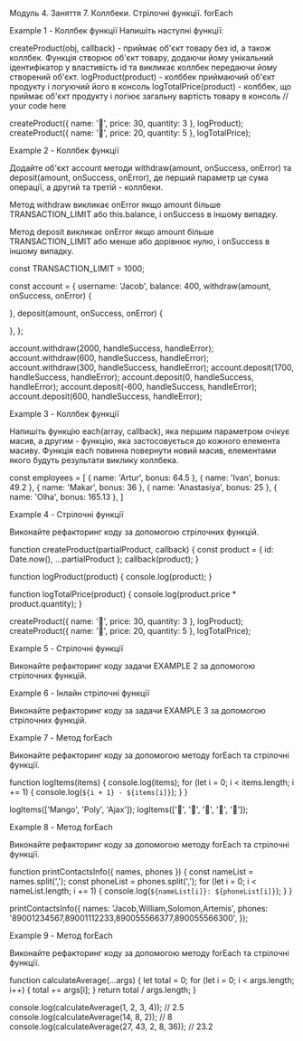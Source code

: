 Модуль 4. Заняття 7. Коллбеки. Стрілочні функції. forEach

Example 1 - Коллбек функції Напишіть наступні функції:

createProduct(obj, callback) - приймає об'єкт товару без id, а також коллбек. Функція створює об'єкт
товару, додаючи йому унікальний ідентифікатор у властивість id та викликає коллбек передаючи йому
створений об'єкт. logProduct(product) - колббек приймаючий об'єкт продукту і логуючий його в консоль
logTotalPrice(product) - колббек, що приймає об'єкт продукту і логіює загальну вартість товару в
консоль // your code here

createProduct({ name: '🍎', price: 30, quantity: 3 }, logProduct); createProduct({ name: '🍋',
price: 20, quantity: 5 }, logTotalPrice);

Example 2 - Коллбек функції

Додайте об'єкт account методи withdraw(amount, onSuccess, onError) та deposit(amount, onSuccess,
onError), де перший параметр це сума операції, а другий та третій - коллбеки.

Метод withdraw викликає onError якщо amount більше TRANSACTION_LIMIT або this.balance, і onSuccess в
іншому випадку.

Метод deposit викликає onError якщо amount більше TRANSACTION_LIMIT або менше або дорівнює нулю, і
onSuccess в іншому випадку.

const TRANSACTION_LIMIT = 1000;

const account = { username: 'Jacob', balance: 400, withdraw(amount, onSuccess, onError) {

}, deposit(amount, onSuccess, onError) {

}, };

account.withdraw(2000, handleSuccess, handleError); account.withdraw(600, handleSuccess,
handleError); account.withdraw(300, handleSuccess, handleError); account.deposit(1700,
handleSuccess, handleError); account.deposit(0, handleSuccess, handleError); account.deposit(-600,
handleSuccess, handleError); account.deposit(600, handleSuccess, handleError);

Example 3 - Коллбек функції

Напишіть функцію each(array, callback), яка першим параметром очікує масив, а другим - функцію, яка
застосовується до кожного елемента масиву. Функція each повинна повернути новий масив, елементами
якого будуть результати виклику коллбека.

const employees = [ { name: 'Artur', bonus: 64.5 }, { name: 'Ivan', bonus: 49.2 }, { name: 'Makar',
bonus: 36 }, { name: 'Anastasiya', bonus: 25 }, { name: 'Olha', bonus: 165.13 }, ]

Example 4 - Стрілочні функції

Виконайте рефакторинг коду за допомогою стрілочних функцій.

function createProduct(partialProduct, callback) { const product = { id: Date.now(),
...partialProduct }; callback(product); }

function logProduct(product) { console.log(product); }

function logTotalPrice(product) { console.log(product.price \* product.quantity); }

createProduct({ name: '🍎', price: 30, quantity: 3 }, logProduct); createProduct({ name: '🍋',
price: 20, quantity: 5 }, logTotalPrice);

Example 5 - Стрілочні функції

Виконайте рефакторинг коду задачи EXAMPLE 2 за допомогою стрілочних функцій.

Example 6 - Інлайн стрілочні функції

Виконайте рефакторинг коду за задачи EXAMPLE 3 за допомогою стрілочних функцій.

Example 7 - Метод forEach

Виконайте рефакторинг коду за допомогою методу forEach та стрілочні функції.

function logItems(items) { console.log(items); for (let i = 0; i < items.length; i += 1) {
console.log(`${i + 1} - ${items[i]}`); } }

logItems(['Mango', 'Poly', 'Ajax']); logItems(['🍎', '🍇', '🍑', '🍌', '🍋']);

Example 8 - Метод forEach

Виконайте рефакторинг коду за допомогою методу forEach та стрілочні функції.

function printContactsInfo({ names, phones }) { const nameList = names.split(','); const phoneList =
phones.split(','); for (let i = 0; i < nameList.length; i += 1) {
console.log(`${nameList[i]}: ${phoneList[i]}`); } }

printContactsInfo({ names: 'Jacob,William,Solomon,Artemis', phones:
'89001234567,89001112233,890055566377,890055566300', });

Example 9 - Метод forEach

Виконайте рефакторинг коду за допомогою методу forEach та стрілочні функції.

function calсulateAverage(...args) { let total = 0; for (let i = 0; i < args.length; i++) { total +=
args[i]; } return total / args.length; }

console.log(calсulateAverage(1, 2, 3, 4)); // 2.5 console.log(calсulateAverage(14, 8, 2)); // 8
console.log(calсulateAverage(27, 43, 2, 8, 36)); // 23.2

<!-- //4444444444444444444444444444444444444444444444444444444444444444444444444444444444444444444444
//6666666666666666666666666666666666666666666666666666666666666666666666666666666666666666666666 //
решение

/\*\*

- Напишіть наступні функції:
- `createProduct(obj, callback)` - приймає об'єкт товару без id, а також коллбек.
- Функція створює об'єкт товару, додаючи йому унікальний ідентифікатор у властивість `id` та
  викликає коллбек
- передаючи йому створений об'єкт.
-
- `logProduct(product)` - колббек приймаючий об'єкт продукту і логуючий його в консоль
- `logTotalPrice(product)` - колббек, що приймає об'єкт продукту і логіює загальну вартість товару в
  консоль \*/

const product = { name: "chocolate", price: 34, quantity: 5 }

const createProduct = (obj, callback) => { // створили новий обʼєкт товару, оператором спред забралм
всі властивости із параметра obj const product = { ...obj, id: 1 };

// викликали функцію callback яку передають в параметрах. Передали їй новий обʼєкт як аргумент //
Повернули результат виконання колбека return callback(product) };

// Створили просто окрему функцію, яка приймає один параметр(будь-що) і виводить його в консоль.
const logger = (val) => { console.log(val) }

// Створили ще одну окрему функцію якак приймає параметром обʼєкт(товар) і рахує вартість. const
calculateTotalPrice = ({price, quantity}) => { const total = price \* quantity; return total }

/\*\*

- коротша форма запису:
- const logger = val => console.log(val)
- const calculateTotalPrice = ({price, quantity}) => price _ quantity _/

//викликали createProduct. Передали два аргументи: обʼєкт товара і будь-яку функцію колбек
createProduct(product, logger); // колбеком буде функція looger const totalPrice =
createProduct(product, calculateTotalPrice); // колбеком буде функція calculateTotalPrice
console.log(totalPrice)

/\*\*

- Task 2
- Додайте в об'єкт `account` методи `withdraw (amount, onSuccess, onError)` та
- `deposit(amount, onSuccess, onError)`, де перший параметр це сума операції, а другий та третій -
  коллбеки.
-
- Метод `withdraw` викликає onError якщо amount більше TRANSACTION_LIMIT або this.balance, і
  onSuccess в іншому випадку.
- Метод `deposit` викликає onError якщо amount більше TRANSACTION_LIMIT або менше або дорівнює нулю,
  і onSuccess в іншому випадку. \*/

const TRANSACTION_LIMIT = 1000;

const account = { username: 'Jacob', balance: 40000,

withdraw (amount, onSuccess, onError) { if(amount > this.balance) { return onError(amount,
'Недостатньо балансу') }

    if(amount > TRANSACTION_LIMIT) {
      return onError(amount, 'перевищенно ліміт операцій')
    }

    onSuccess(amount);

},

deposit (amount, onSuccess, onError) { if (amount > TRANSACTION_LIMIT || amount <= 0) { return
onError(amount) }

    onSuccess(amount);

}, };

const handleSuccess = (amount) => { console.log(`${amount} успішно опрацьовано!`) }

const handleError = (amount, message = 'Невідомо') => {
console.log(`${amount} Не опрацьовано! По причині: ${message}`) }

account.withdraw(2000, handleSuccess, handleError); account.withdraw(600, handleSuccess,
handleError); account.withdraw(300, handleSuccess, handleError); account.deposit(1700,
handleSuccess, handleError); account.deposit(0, handleSuccess, handleError); account.deposit(-600,
handleSuccess, handleError); account.deposit(600, handleSuccess, handleError);

/\*\*

- Task 3
- Напишіть функцію `each(array, callback)`, яка першим параметром очікує
- масив, а другим - функцію, яка застосовується до кожного елемента масиву.
- Функція each повинна повернути новий масив, елементами якого будуть результати виклику коллбека.
  \*/

// коллекція співробітників, де кожен елемент це обʼєкт з іменем і сумою бонусів const employees = [
{ name: 'Artur', bonus: 64.5 }, { name: 'Ivan', bonus: 49.2 }, { name: 'Makar', bonus: 36 }, { name:
'Anastasiya', bonus: 25 }, { name: 'Olha', bonus: 165.13 }, ]

// створили функцію each, яка чекає масив і функцію в параметрах const each = (arr, callback) => {
const resultArr = []; // новий масав який будемо повертати

/\*\*

- перебираємо циклом масив, диструктурувавши елемент на кожній ітерації
- запис еквівалентний цьому: for (const item of arr) { resultArr.push({ name: item.name, bonus:
  callback(item.bonus) }) } \*/ for (const {name, bonus} of arr) { // на кожній ітерації викликаємо
  колбек для бонусу і кладемо новий обʼєкт в новий масив resultArr.push({ name, bonus:
  callback(bonus) }) }

return resultArr; // повертаємо новий масив }

const roundBonus = value => Math.floor(value) // те саме, що

// 1. const roundBonus = (value) => { // return Math.floor(value) // }

// 2. function roundBonus (value) { // return Math.floor(value) // }

// 3. const roundBonus = function (value) { // return Math.floor(value) // }

// викликали each, передали їй масив з даними і функцію як колбек. Очікуємо отримати новий масив в
результат const roundedBonuses = each(employees, roundBonus); console.log(roundedBonuses);

/\*\*

- Task 4
- Переписати функції на arrow functions \*/

// origin. P.S. Це задача з першого завдання ;) function createProduct(partialProduct, callback) {
const product = { id: Date.now(), ...partialProduct }; callback(product); }

// arrorw. 1 const createProduct = (partialProduct, callback) => { const product = { id: Date.now(),
...partialProduct }; callback(product); }

// arrorw. 2 const createProduct = (partialProduct, callback) => callback({ id: Date.now(),
...partialProduct });

// origin function logProduct(product) { console.log(product); }

// arrow const logProduct = product => console.log(product)

// origin function logTotalPrice(product) { console.log(product.price \* product.quantity); }

//arrow 1 const logTotalPrice = product => console.log(product.price \* product.quantity);

// arrow 2 const logTotalPrice = ({price, quantity}) => console.log(price \* quantity);

// createProduct({ name: '🍎', price: 30, quantity: 3 }, logProduct); // createProduct({ name: '🍋',
price: 20, quantity: 5 }, logTotalPrice);

/\*\*

- Task 5 & 6 ми зробили одразу. Треба перевести функції з завдань 2 & 3 на arrow functions \*/

/\*\*

- Task 7
- Виконайте рефакторинг коду за допомогою методу `forEach` та стрілочні функції. \*\*/ function
  logItems(items) { console.log(items);

// звичайний цикл for // for (let i = 0; i < items.length; i += 1) { //
console.log(`${i + 1} - ${items[i]}`); // }

// метод масива forEach. Повна форма запису items.forEach(function(item, index) {
console.log(`${index + 1} - ${item}`); });

// метод forEach. Коротка форма за допомогою arrow function items.forEach((item, index) =>
console.log(`${index + 1} - ${item}`)) }

// logItems(['Mango', 'Poly', 'Ajax']); // logItems(['🍎', '🍇', '🍑', '🍌', '🍋']);

/\*\*

- Task 8
- Виконайте рефакторинг коду за допомогою методу `forEach` та стрілочні функції.
- Те саме: цикл for замінили на forEach \*\*/

function printContactsInfo({ names, phones }) { const nameList = names.split(','); const phoneList =
phones.split(',');

// for (let i = 0; i < nameList.length; i += 1) { // console.log(`${nameList[i]}: ${phoneList[i]}`);
// }

nameList.forEach((name, currentIndex) => { console.log(`${name}: ${phoneList[currentIndex]}`); });

}

printContactsInfo({ names: 'Jacob,William,Solomon,Artemis', phones:
'89001234567,89001112233,890055566377,890055566300', });

/\*\*

- Task 9
- Виконайте рефакторинг коду за допомогою методу `forEach` та стрілочні функції. \*\*/

const calсulateAverage = (...args) => { let total = 0;

// for (let i = 0; i < args.length; i++) { // total += args[i]; // }

// ці два forEach еквівалентні args.forEach(number => total += number);

// args.forEach(function(el) { // total = total + el // });

return total / args.length; }

console.log(calсulateAverage(1, 2, 3, 4)); // 2.5 console.log(calсulateAverage(14, 8, 2)); // 8
console.log(calсulateAverage(27, 43, 2, 8, 36)); // 23.2

/** Питання №1 від Вови \*/ /**Відповідь return має бути після виконання циклу. \*/ // під час
виконання автоперевірки попадаю на неправильно поставленний return чому правильно: const pizzaPalace
= { pizzas: ["Ultracheese", "Smoked", "Four meats"], order(pizzaName, onSuccess, onError) {

    for (let pizza of pizzaPalace.pizzas) {
      if (pizza === pizzaName){
        return makePizza(pizzaName)
      }
    }

    return onOrderError(`There is no pizza with a name ${pizzaName} in the assortment.`)

}, };

// а не : const pizzaPalace2 = { pizzas: ["Ultracheese", "Smoked", "Four meats"], order(pizzaName,
onSuccess, onError) { for (let pizza of pizzaPalace.pizzas) {

      if (pizza === pizzaName){
        return makePizza(pizzaName)
      }

      return onOrderError(`There is no pizza with a name ${pizzaName} in the assortment.`)
    }

}, }; -->
